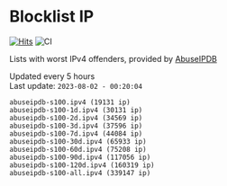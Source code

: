 # Blocklist IP

[![Hits](https://hits.seeyoufarm.com/api/count/incr/badge.svg?url=https%3A%2F%2Fgithub.com%2Fborestad%2Fblocklist-ip%2F&count_bg=%2379C83D&title_bg=%23555555&icon=&icon_color=%23E7E7E7&title=hits&edge_flat=false)](https://hits.seeyoufarm.com)  ![CI](https://img.shields.io/github/workflow/status/borestad/blocklist-ip/CI?style=flat-square)

Lists with worst IPv4 offenders, provided by [AbuseIPDB](https://www.abuseipdb.com/)

<!-- FOOTER-PLACEHOLDER -->
Updated every 5 hours<br>
Last update: `2023-08-02 - 00:20:04`
```
abuseipdb-s100.ipv4 (19131 ip)
abuseipdb-s100-1d.ipv4 (30131 ip)
abuseipdb-s100-2d.ipv4 (34569 ip)
abuseipdb-s100-3d.ipv4 (37596 ip)
abuseipdb-s100-7d.ipv4 (44084 ip)
abuseipdb-s100-30d.ipv4 (65933 ip)
abuseipdb-s100-60d.ipv4 (75208 ip)
abuseipdb-s100-90d.ipv4 (117056 ip)
abuseipdb-s100-120d.ipv4 (160319 ip)
abuseipdb-s100-all.ipv4 (339147 ip)
```
